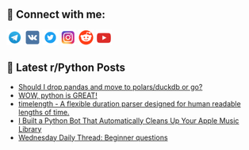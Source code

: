 ## 🔎 Connect with me:
[<img src="https://github.com/bullbesh/bullbesh/blob/main/images/Telegram.png" width="32" height="32" />](https://t.me/bullbesh)
[<img src="https://github.com/bullbesh/bullbesh/blob/main/images/VK.png" width="32" height="32" />](https://vk.com/bullbesh)
[<img src="https://github.com/bullbesh/bullbesh/blob/main/images/Twitter.png" width="32" height="32" />](https://twitter.com/bullbesh1)
[<img src="https://github.com/bullbesh/bullbesh/blob/main/images/Instagram.png" width="32" height="32" />](https://www.instagram.com/bullbesh)
[<img src="https://github.com/bullbesh/bullbesh/blob/main/images/Reddit.png" width="32" height="32" />](https://www.reddit.com/user/bullbesh)
[<img src="https://github.com/bullbesh/bullbesh/blob/main/images/YouTube.png" width="32" height="32" />](https://www.youtube.com/channel/UCtfjRs6uzgq5mfm8S06WTcg)

## 📕 Latest r/Python Posts
<!-- BLOG-POST-LIST:START -->
- [Should I drop pandas and move to polars/duckdb or go?](https://www.reddit.com/r/Python/comments/1kxd97o/should_i_drop_pandas_and_move_to_polarsduckdb_or/)
- [WOW, python is GREAT!](https://www.reddit.com/r/Python/comments/1kxc0fv/wow_python_is_great/)
- [timelength - A flexible duration parser designed for human readable lengths of time.](https://www.reddit.com/r/Python/comments/1kx7x7c/timelength_a_flexible_duration_parser_designed/)
- [I Built a Python Bot That Automatically Cleans Up Your Apple Music Library](https://www.reddit.com/r/Python/comments/1kx426z/i_built_a_python_bot_that_automatically_cleans_up/)
- [Wednesday Daily Thread: Beginner questions](https://www.reddit.com/r/Python/comments/1kx2vcc/wednesday_daily_thread_beginner_questions/)
<!-- BLOG-POST-LIST:END -->
